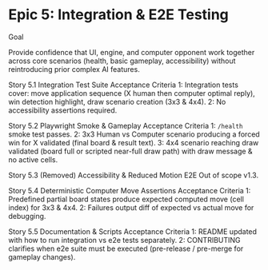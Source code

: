 # Epic 5: Integration & E2E Testing

Goal

Provide confidence that UI, engine, and computer opponent work together across core scenarios (health, basic gameplay, accessibility) without reintroducing prior complex AI features.

Story 5.1 Integration Test Suite
Acceptance Criteria
1: Integration tests cover: move application sequence (X human then computer optimal reply), win detection highlight, draw scenario creation (3x3 & 4x4).
2: No accessibility assertions required.

Story 5.2 Playwright Smoke & Gameplay
Acceptance Criteria
1: `/health` smoke test passes.
2: 3x3 Human vs Computer scenario producing a forced win for X validated (final board & result text).
3: 4x4 scenario reaching draw validated (board full or scripted near-full draw path) with draw message & no active cells.

Story 5.3 (Removed) Accessibility & Reduced Motion E2E
Out of scope v1.3.

Story 5.4 Deterministic Computer Move Assertions
Acceptance Criteria
1: Predefined partial board states produce expected computed move (cell index) for 3x3 & 4x4.
2: Failures output diff of expected vs actual move for debugging.

Story 5.5 Documentation & Scripts
Acceptance Criteria
1: README updated with how to run integration vs e2e tests separately.
2: CONTRIBUTING clarifies when e2e suite must be executed (pre-release / pre-merge for gameplay changes).
